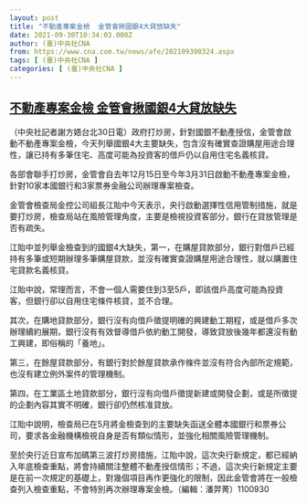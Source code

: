 ```yaml
---
layout: post
title: "不動產專案金檢  金管會揪國銀4大貸放缺失"
date: 2021-09-30T10:34:03.000Z
author: (臺)中央社CNA
from: https://www.cna.com.tw/news/afe/202109300324.aspx
tags: [ (臺)中央社CNA ]
categories: [ (臺)中央社CNA ]
---
```

<!--1632998043000-->
[不動產專案金檢  金管會揪國銀4大貸放缺失](https://www.cna.com.tw/news/afe/202109300324.aspx)
------

<div>
<div></div><div><p>（中央社記者謝方娪台北30日電）政府打炒房，針對國銀不動產授信，金管會啟動不動產專案金檢，今天列舉國銀4大主要缺失，包含沒有確實查證購屋用途合理性，讓已持有多筆住宅、高度可能為投資客的借戶仍以自用住宅名義核貸。</p><p>各部會聯手打炒房，金管會自去年12月15日至今年3月31日啟動不動產專案金檢，針對10家本國銀行和3家票券金融公司辦理專案檢查。</p><p>金管會檢查局金控公司組長江貽中今天表示，央行啟動選擇性信用管制措施，就是要打炒房，檢查局站在風險管理角度，主要是檢視投資客部分，銀行在貸放管理是否有疏失。</p><p>江貽中並列舉金檢查到的國銀4大缺失，第一，在購屋貸款部分，銀行對借戶已經持有多筆或短期辦理多筆購屋貸款，並沒有確實查證購屋用途合理性，就以購置住宅貸款名義核貸。</p><p>江貽中說，常理而言，不會一個人需要住到3至5戶，即該借戶高度可能為投資客，但銀行卻以自用住宅條件核貸，並不合理。</p><p>其次，在購地貸款部分，銀行沒有向借戶徵提明確的興建動工期程，或是借戶多次辦理續約展期，銀行沒有有效督導借戶依約動工開發，導致貸放後幾年都還沒有動工興建，即俗稱的「養地」。</p><p>第三，在餘屋貸款部分，有銀行對於餘屋貸款承作條件並沒有符合內部所定規範，也沒有建立例外案件的管理機制。</p><p>第四，在工業區土地貸款部分，銀行沒有向借戶徵提新建或開發企劃，或是所徵提的企劃內容其實不明確，銀行卻仍然核准貸放。</p><p>江貽中說明，檢查局已在5月將金檢查到的主要缺失函送全體本國銀行和票券公司，要求各金融機構檢視自身是否有類似情形，並強化相關風險管理機制。</p><p>至於央行近日宣布加碼第三波打炒房措施，江貽中說，這次央行新規定，都已經納入年底檢查重點，將會持續關注整體不動產授信情形；不過，這次央行新規定主要是在前一次規定的基礎上，對幾個項目再作更強化的限制，因此金管會將在一般檢查列入檢查重點，不會特別再次辦理專案金檢。（編輯：潘羿菁）1100930</p></div>
</div>

